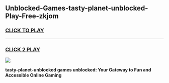 
## Unblocked-Games-tasty-planet-unblocked-Play-Free-zkjom
<h3>
<a href="https://premium76.site?title=tasty-planet-unblocked&ref=20M">CLICK TO PLAY</a></h3>
<hr>

<h3>
<a href="https://premium76.site?title=tasty-planet-unblocked&ref=20M">CLICK 2 PLAY</a>
  
</h3>

<a href="https://premium76.site?title=tasty-planet-unblocked&ref=19M"><img src="https://clearcache.store/games.png"></a>


**tasty-planet-unblocked games unblocked: Your Gateway to Fun and Accessible Online Gaming**
